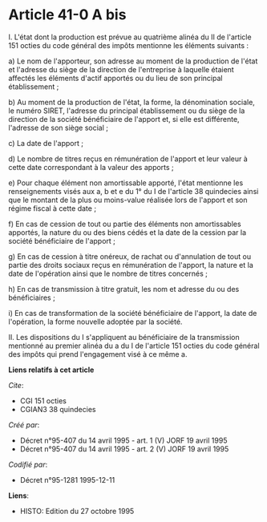 # Article 41-0 A bis

I. L'état dont la production est prévue au quatrième alinéa du II de l'article 151 octies du code général des impôts
mentionne les éléments suivants :

a) Le nom de l'apporteur, son adresse au moment de la production de l'état et l'adresse du siège de la direction de
l'entreprise à laquelle étaient affectés les éléments d'actif apportés ou du lieu de son principal établissement ;

b) Au moment de la production de l'état, la forme, la dénomination sociale, le numéro SIRET, l'adresse du principal
établissement ou du siège de la direction de la société bénéficiaire de l'apport et, si elle est différente, l'adresse de son
siège social ;

c) La date de l'apport ;

d) Le nombre de titres reçus en rémunération de l'apport et leur valeur à cette date correspondant à la valeur des apports ;

e) Pour chaque élément non amortissable apporté, l'état mentionne les renseignements visés aux a, b et e du 1° du I de
l'article 38 quindecies ainsi que le montant de la plus ou moins-value réalisée lors de l'apport et son régime fiscal à cette
date ;

f) En cas de cession de tout ou partie des éléments non amortissables apportés, la nature du ou des biens cédés et la date de
la cession par la société bénéficiaire de l'apport ;

g) En cas de cession à titre onéreux, de rachat ou d'annulation de tout ou partie des droits sociaux reçus en rémunération de
l'apport, la nature et la date de l'opération ainsi que le nombre de titres concernés ;

h) En cas de transmission à titre gratuit, les nom et adresse du ou des bénéficiaires ;

i) En cas de transformation de la société bénéficiaire de l'apport, la date de l'opération, la forme nouvelle adoptée par la
société.

II. Les dispositions du I s'appliquent au bénéficiaire de la transmission mentionné au premier alinéa du a du I de l'article
151 octies du code général des impôts qui prend l'engagement visé à ce même a.

**Liens relatifs à cet article**

_Cite_:

  - CGI 151 octies
  - CGIAN3 38 quindecies

_Créé par_:

  - Décret n°95-407 du 14 avril 1995 - art. 1 (V) JORF 19 avril 1995
  - Décret n°95-407 du 14 avril 1995 - art. 2 (V) JORF 19 avril 1995

_Codifié par_:

  - Décret n°95-1281 1995-12-11

**Liens**:

  - HISTO: Edition du 27 octobre 1995
